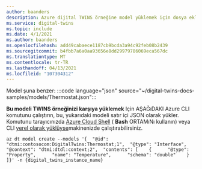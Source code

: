 ```yaml
---
author: baanders
description: Azure dijital TWINS örneğine model yüklemek için dosya ekleme
ms.service: digital-twins
ms.topic: include
ms.date: 4/1/2021
ms.author: baanders
ms.openlocfilehash: add49cabaece1187cb9bcda3a94c92feb08b2439
ms.sourcegitcommit: b4fbb7a6a0aa93656e8dd29979786069eca567dc
ms.translationtype: MT
ms.contentlocale: tr-TR
ms.lasthandoff: 04/13/2021
ms.locfileid: "107304312"
---
```

Model şuna benzer:
:::code language="json" source="~/digital-twins-docs-samples/models/Thermostat.json":::

**Bu modeli TWINS örneğinizi karşıya yüklemek** Için AŞAĞıDAKI Azure CLI komutunu çalıştırın, bu, yukarıdaki modeli satır içi JSON olarak yükler. Komutunu tarayıcınızda [Azure Cloud Shell](../articles/cloud-shell/overview.md) ( **Bash** ORTAMıNı kullanın) veya CLI [yerel olarak yüklüyse](/cli/azure/install-azure-cli)makinenizde çalıştırabilirsiniz.

```azurecli-interactive
az dt model create --models '{  "@id": "dtmi:contosocom:DigitalTwins:Thermostat;1",  "@type": "Interface",  "@context": "dtmi:dtdl:context;2",  "contents": [    {      "@type": "Property",      "name": "Temperature",      "schema": "double"    }  ]}' -n {digital_twins_instance_name}
```